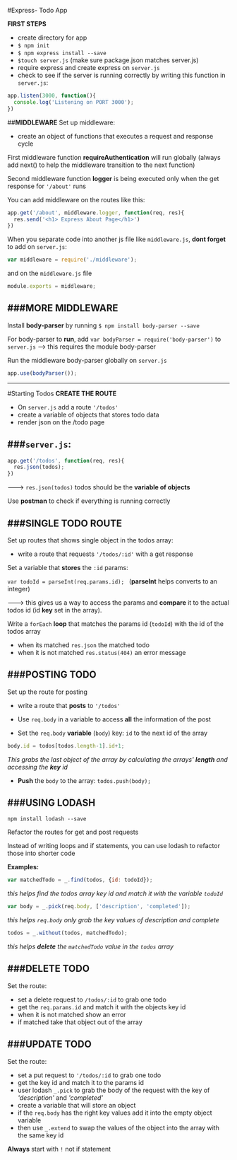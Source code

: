 #Express- Todo App

**FIRST STEPS**

- create directory for app
- ```$ npm init```
- ```$ npm express install --save```
- ```$touch server.js``` (make sure package.json matches server.js)
- require express and create express on ```server.js```
- check to see if the server is running correctly by writing this function in ```server.js```: 

```javascript
app.listen(3000, function(){
  console.log('Listening on PORT 3000');
})
```

##**MIDDLEWARE**
Set up middleware: 

- create an object of functions that executes a request and response cycle

First middleware function **requireAuthentication** will run globally
(always add next() to help the middleware transition to the next function)

Second middleware function **logger** is being executed only when the get response for `'/about'` runs

You can add middleware on the routes like this: 

```javascript
app.get('/about', middleware.logger, function(req, res){
  res.send('<h1> Express About Page</h1>')
})
```

When you separate code into another js file like `middleware.js`,
**dont forget** to add on `server.js`:

```javascript
var middleware = require('./middleware');
```

and on the ```middleware.js``` file 

```javascript
module.exports = middleware;
```

###MORE MIDDLEWARE
-
Install **body-parser** by running `$ npm install body-parser --save`

For body-parser to **run**, add `var bodyParser = require('body-parser')` to `server.js` --> this requires the module body-parser

Run the middleware body-parser globally on `server.js`

```javascript
app.use(bodyParser());
```

---

#Starting Todos
**CREATE THE ROUTE**

- On `server.js` add a route `'/todos'` 
- create a variable of objects that stores todo data
- render json on the /todo page

###**`server.js`:**
-

```javascript
app.get('/todos', function(req, res){
  res.json(todos);
})
```

---> ```res.json(todos)``` todos should be the **variable of objects**

Use **postman** to check if everything is running correctly

###**SINGLE TODO ROUTE**
-

Set up routes that shows single object in the todos array:

- write a route that requests `'/todos/:id'` with a get response

Set a variable that **stores** the `:id` params:

`var todoId = parseInt(req.params.id); ` (**parseInt** helps converts to an integer)

---> this gives us a way to access the params and **compare** it to the actual todos id (id **key** set in the array).

Write a `forEach` **loop** that matches the params id (`todoId`) with the id of the todos array

- when its matched `res.json` the matched todo
- when it is not matched `res.status(404)` an error message 

###**POSTING TODO**
-

Set up the route for posting 

- write a route that **posts** to `'/todos'` 

- Use `req.body` in a variable to access **all** the information of the post

- Set the `req.body` **variable** (`body`) key: `id` to the next id of the array

```javascript
body.id = todos[todos.length-1].id+1;
```

_This grabs the last object of the array by calculating the arrays' **length** and accessing the **key** id_

- **Push** the `body` to the array: ```todos.push(body);```

###**USING LODASH**
-

`npm install lodash --save` 

Refactor the routes for get and post requests

Instead of writing loops and if statements, you can use lodash to refactor those into shorter code

**Examples:**

```javascript
var matchedTodo = _.find(todos, {id: todoId});
```
_this helps find the todos array key id and match it with the variable `todoId`_

```javascript
var body = _.pick(req.body, ['description', 'completed']);
```
_this helps `req.body` only grab the key values of description and complete_

```javascript
todos = _.without(todos, matchedTodo);
```
_this helps **delete** the `matchedTodo` value in the `todos` array_

###**DELETE TODO** 
-
Set the route:

- set a delete request to `/todos/:id` to grab one todo
- get the `req.params.id` and match it with the objects key id
- when it is not matched show an error
- if matched take that object out of the array

###**UPDATE TODO**
-

Set the route:

- set a put request to `'/todos/:id` to grab one todo
- get the key id and match it to the params id
- user lodash `_.pick` to grab the body of the request with the key of _'description'_ and _'completed'_
- create a variable that will store an object
- if the `req.body` has the right key values add it into the empty object variable
- then use `_.extend` to swap the values of the object into the array with the same key id

**Always** start with `!` not if statement 